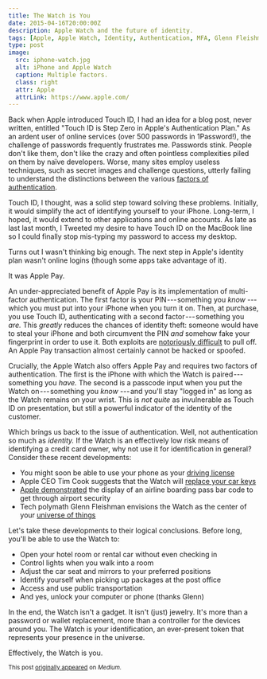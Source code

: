```yaml
---
title: The Watch is You
date: 2015-04-16T20:00:00Z
description: Apple Watch and the future of identity.
tags: [Apple, Apple Watch, Identity, Authentication, MFA, Glenn Fleishman]
type: post
image:
  src: iphone-watch.jpg
  alt: iPhone and Apple Watch
  caption: Multiple factors.
  class: right
  attr: Apple
  attrLink: https://www.apple.com/
---
```


Back when Apple introduced Touch ID, I had an idea for a blog post, never
written, entitled "Touch ID is Step Zero in Apple's Authentication Plan." As an
ardent user of online services (over 500 passwords in 1Password!), the challenge
of passwords frequently frustrates me. Passwords stink. People don't like them,
don't like the crazy and often pointless complexities piled on them by naïve
developers. Worse, many sites employ useless techniques, such as secret images
and challenge questions, utterly failing to understand the distinctions between
the various [factors of authentication].

Touch ID, I thought, was a solid step toward solving these problems. Initially,
it would simplify the act of identifying yourself to your iPhone. Long-term, I
hoped, it would extend to other applications and online accounts. As late as
last last month, I Tweeted my desire to have Touch ID on the MacBook line so I
could finally stop mis-typing my password to access my desktop.

Turns out I wasn't thinking big enough. The next step in Apple's identity plan
wasn't online logins (though some apps take advantage of it).

It was Apple Pay.

An under-appreciated benefit of Apple Pay is its implementation of multi-factor
authentication. The first factor is your PIN --- something you *know* --- which
you must put into your iPhone when you turn it on. Then, at purchase, you use
Touch ID, authenticating with a second factor --- something you *are.* This
*greatly* reduces the chances of identity theft: someone would have to steal
your iPhone and both circumvent the PIN *and* somehow fake your fingerprint in
order to use it. Both exploits are [notoriously difficult] to pull off. An Apple
Pay transaction almost certainly cannot be hacked or spoofed.

Crucially, the Apple Watch also offers Apple Pay and requires two factors of
authentication. The first is the iPhone with which the Watch is
paired --- something you *have.* The second is a passcode input when you put the
Watch on --- something you *know* --- and you'll stay "logged in" as long as the
Watch remains on your wrist. This is *not quite* as invulnerable as Touch ID on
presentation, but still a powerful indicator of the identity of the customer.

Which brings us back to the issue of authentication. Well, not authentication so
much as *identity.* If the Watch is an effectively low risk means of identifying a
credit card owner, why not use it for identification in general? Consider these
recent developments:

*   You might soon be able to use your phone as your [driving license]
*   Apple CEO Tim Cook suggests that the Watch will [replace your car keys]
*   [Apple demonstrated] the display of an airline boarding pass bar code to get
    through airport security
*   Tech polymath Glenn Fleishman envisions the Watch as the center of your
    [universe of things]

Let's take these developments to their logical conclusions. Before long, you'll
be able to use the Watch to:

*   Open your hotel room or rental car without even checking in
*   Control lights when you walk into a room
*   Adjust the car seat and mirrors to your preferred positions
*   Identify yourself when picking up packages at the post office
*   Access and use public transportation
*   And yes, unlock your computer or phone (thanks Glenn)

In the end, the Watch isn't a gadget. It isn't (just) jewelry. It's more than a
password or wallet replacement, more than a controller for the devices around
you. The Watch is your identification, an ever-present token that represents
your presence in the universe.

Effectively, the Watch is you.

<small>This post [originally appeared] on *Medium.*</small>

[factors of authentication]:
  https://en.wikipedia.org/wiki/Authentication#Authentication_factors
  "Wikipedia: “Authentication factors”"
[notoriously difficult]:
  http://www.macrumors.com/2013/10/04/security-researchers-detail-new-combination-of-touch-id-and-ios-7-security-feature-bypasses/
  "MacRumors: Security Researchers Detail New Combination of Touch ID and iOS 7 Security Feature Bypasses"
[driving license]:
  https://bgr.com/2014/12/12/iphone-and-android-drivers-license-app/
  "BGR: “iPhone and Android are about to take another huge step toward replacing your wallet”"
[replace your car keys]:
  https://www.telegraph.co.uk/technology/apple/watch/11439847/Apple-Watch-will-replace-your-car-keys-says-Tim-Cook.html
  "The Telegraph: “Apple Watch will replace your car keys, says Tim Cook”"
[Apple demonstrated]:
  https://www.recode.net/2015/3/9/11559942/the-apple-watch-is-here-you-have-10000-or-349
  "Recode: “The Apple Watch Is Here. You Have $17,000?”"
[universe of things]:
  https://glog.glennf.com/blog/2015/2/18/iwatch-ihub
  "Glenn Fleishman: “iWatch, iHub”"
[originally appeared]: https://medium.com/@theory/the-watch-is-you-ef0e416ce0f9
